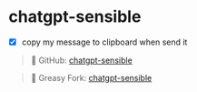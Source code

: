 # chatgpt-sensible

- [x] copy my message to clipboard when send it

> 📝 GitHub: [chatgpt-sensible](https://github.com/mefengl/chatgpt-sensible)

> 🍴 Greasy Fork: [chatgpt-sensible](https://greasyfork.org/scripts/460863)
